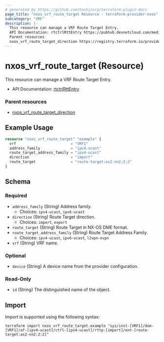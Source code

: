 ```yaml
---
# generated by https://github.com/hashicorp/terraform-plugin-docs
page_title: "nxos_vrf_route_target Resource - terraform-provider-nxos"
subcategory: "VRF"
description: |-
  This resource can manage a VRF Route Target Entry.
  API Documentation: rtctrlRttEntry https://pubhub.devnetcloud.com/media/dme-docs-10-2-2/docs/Routing%20and%20Forwarding/rtctrl:RttEntry/
  Parent resources
  nxos_vrf_route_target_direction https://registry.terraform.io/providers/CiscoDevNet/nxos/latest/docs/resources/vrf_route_target_direction
---
```


# nxos_vrf_route_target (Resource)

This resource can manage a VRF Route Target Entry.

- API Documentation: [rtctrlRttEntry](https://pubhub.devnetcloud.com/media/dme-docs-10-2-2/docs/Routing%20and%20Forwarding/rtctrl:RttEntry/)

### Parent resources

- [nxos_vrf_route_target_direction](https://registry.terraform.io/providers/CiscoDevNet/nxos/latest/docs/resources/vrf_route_target_direction)

## Example Usage

```terraform
resource "nxos_vrf_route_target" "example" {
  vrf                         = "VRF1"
  address_family              = "ipv4-ucast"
  route_target_address_family = "ipv4-ucast"
  direction                   = "import"
  route_target                = "route-target:as2-nn2:2:2"
}
```

<!-- schema generated by tfplugindocs -->
## Schema

### Required

- `address_family` (String) Address family.
  - Choices: `ipv4-ucast`, `ipv6-ucast`
- `direction` (String) Route Target direction.
  - Choices: `import`, `export`
- `route_target` (String) Route Target in NX-OS DME format.
- `route_target_address_family` (String) Route Target Address Family.
  - Choices: `ipv4-ucast`, `ipv6-ucast`, `l2vpn-evpn`
- `vrf` (String) VRF name.

### Optional

- `device` (String) A device name from the provider configuration.

### Read-Only

- `id` (String) The distinguished name of the object.

## Import

Import is supported using the following syntax:

```shell
terraform import nxos_vrf_route_target.example "sys/inst-[VRF1]/dom-[VRF1]/af-[ipv4-ucast]/ctrl-[ipv4-ucast]/rttp-[import]/ent-[route-target:as2-nn2:2:2]"
```
